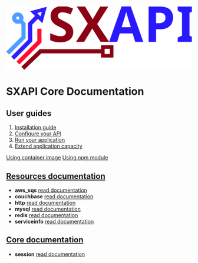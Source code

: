 [![sxapi](https://raw.githubusercontent.com/startxfr/sxapi-core/dev/docs/assets/logo.svg?sanitize=true)](https://github.com/startxfr/sxapi-core)

SXAPI Core Documentation
========================


User guides
-----------

1. [Installation guide](docs/1.Install.md)
2. [Configure your API](docs/2.Configure.md)
3. [Run your application](docs/3.Run.md)
4. [Extend application capacity](docs/4.Develop.md)

[Using container image](docs/USE_docker.md)
[Using npm module](docs/USE_npm.md)


[Resources documentation](resources/README.md)
----------------------------------------------

- **aws_sqs** [read documentation](resources/aws_sqs.md)
- **couchbase** [read documentation](resources/couchbase.md)
- **http** [read documentation](resources/http.md)
- **mysql** [read documentation](resources/mysql.md)
- **redis** [read documentation](resources/redis.md)
- **serviceinfo** [read documentation](resources/serviceinfo.md)


[Core documentation](core/README.md)
------------------------------------

- **session** [read documentation](core/session.md)